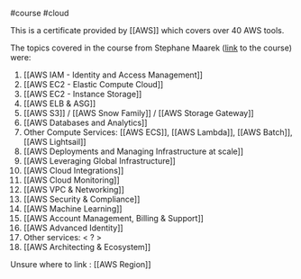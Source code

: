 #course #cloud

This is a certificate provided by [[AWS]] which covers over 40 AWS tools.

The topics covered in the course from Stephane Maarek ([link](https://www.udemy.com/course/aws-certified-cloud-practitioner-new/) to the course) were:

1. [[AWS IAM - Identity and Access Management]]
2. [[AWS EC2 - Elastic Compute Cloud]]
3. [[AWS EC2 - Instance Storage]]
4. [[AWS ELB & ASG]]
5. [[AWS S3]] / [[AWS Snow Family]] / [[AWS Storage Gateway]]
6. [[AWS Databases and Analytics]]
7. Other Compute Services: [[AWS ECS]], [[AWS Lambda]], [[AWS Batch]], [[AWS Lightsail]]
8. [[AWS Deployments and Managing Infrastructure at scale]]
9. [[AWS Leveraging Global Infrastructure]]
10. [[AWS Cloud Integrations]]
11. [[AWS Cloud Monitoring]]
12. [[AWS VPC & Networking]]
13. [[AWS Security & Compliance]]
14. [[AWS Machine Learning]]
15. [[AWS Account Management, Billing & Support]]
16. [[AWS Advanced Identity]]
17. Other services: < ? >
18. [[AWS Architecting & Ecosystem]]


Unsure where to link : [[AWS Region]]